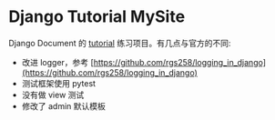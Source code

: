 # Django Tutorial MySite

Django Document 的 [tutorial](https://docs.djangoproject.com/en/4.1/intro/tutorial01/) 练习项目。有几点与官方的不同:

* 改进 logger，参考 [https://github.com/rgs258/logging_in_django](https://github.com/rgs258/logging_in_django)
* 测试框架使用 pytest
* 没有做 view 测试
* 修改了 admin 默认模板